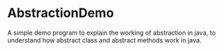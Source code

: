 # AbstractionDemo
A simple demo program to explain the working of abstraction in java, to understand how abstract class and abstract methods work in java.
